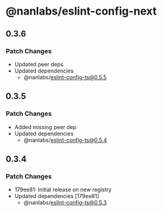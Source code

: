 # @nanlabs/eslint-config-next

## 0.3.6

### Patch Changes

- Updated peer deps
- Updated dependencies
  - @nanlabs/eslint-config-ts@0.5.5

## 0.3.5

### Patch Changes

- Added missing peer dep
- Updated dependencies
  - @nanlabs/eslint-config-ts@0.5.4

## 0.3.4

### Patch Changes

- 179ee81: Initial release on new registry
- Updated dependencies [179ee81]
  - @nanlabs/eslint-config-ts@0.5.3

